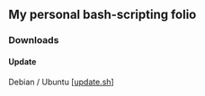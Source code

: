 ## My personal bash-scripting folio
### Downloads
#### Update
Debian / Ubuntu [[update.sh](blob:https://github.com/0aa74827-ba07-465f-b5b1-ec4ba5c10004)]
